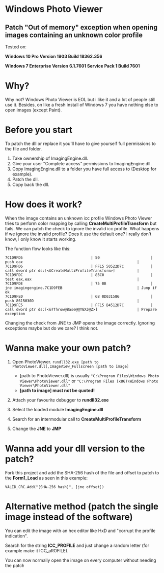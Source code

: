 # Windows Photo Viewer
## Patch "Out of memory" exception when opening images containing an unknown color profile

Tested on: 

**Windows 10 Pro Version 1903 Build 18362.356**

**Windows 7 Enterprise Version 6.1.7601 Service Pack 1 Build 7601**

# Why?

Why not?
Windows Photo Viewer is EOL but i like it and a lot of people still use it. Besides, on like a fresh install of Windows 7 you have nothing else to open images (except Paint).

# Before you start

To patch the dll or replace it you'll have to give yourself full permissions to the file and folder.

1) Take ownership of ImagingEngine.dll.
2) Give your user "Complete access" permissions to ImagingEngine.dll.
3) Copy ImagingEngine.dll to a folder you have full access to (Desktop for example).
4) Patch the dll.
5) Copy back the dll.

# How does it work?

When the image contains an unknown icc profile Windows Photo Viewer tries to perform color mapping by calling **CreateMultiProfileTransform** but fails. We can patch the check to ignore the invalid icc profile.
What happens if we ignore the invalid profile? Does it use the default one? I really don't know, I only know it starts working.

The function flow looks like this:

```
7C1D9FD5                               | 50                       | push eax                                                    |
7C1D9FD6                               | FF15 50522D7C            | call dword ptr ds:[<&CreateMultiProfileTransform>]          |
7C1D9FDC                               | 85C0                     | test eax,eax                                                |
7C1D9FDE                               | 75 0B                    | jne imagingengine.7C1D9FEB                                  | Jump if ok
7C1D9FE0                               | 68 0D031586              | push 8615030D                                               |
7C1D9FE5                               | FF15 B4512D7C            | call dword ptr ds:[<&?Throw@Base@@YGXJ@Z>]                  | Prepare exception
```

Changing the check from JNE to JMP opens the image correctly. Ignoring exceptions maybe but do we care? I think not.

# Wanna make your own patch?

1) Open PhotoViewer. ```rundll32.exe [path to PhotoViewer.dll],ImageView_Fullscreen [path to image]```

    - [path to PhotoViewer.dll] is usually ```"C:\Program Files\Windows Photo Viewer\PhotoViewer.dll"``` or ```"C:\Program Files (x86)\Windows Photo Viewer\PhotoViewer.dll"```
    - **[path to image] must not be quoted!**

2) Attach your favourite debugger to **rundll32.exe**
3) Select the loaded module **ImagingEngine.dll**
4) Search for an intermodular call to **CreateMultiProfileTransform**
5) Change the **JNE** to **JMP**

# Wanna add your dll version to the patch?

Fork this project and add the SHA-256 hash of the file and offset to patch to the **Form1_Load** as seen in this example:

```vb.net
VALID_CRC.Add("[SHA-256 hash]", [jne offset])
```

# Alternative method (patch the single image instead of the software)

You can edit the image with an hex editor like HxD and "corrupt the profile indication".

Search for the string **ICC_PROFILE** and just change a random letter (for example make it ICC_aROFILE).

You can now normally open the image on every computer without needing the patch